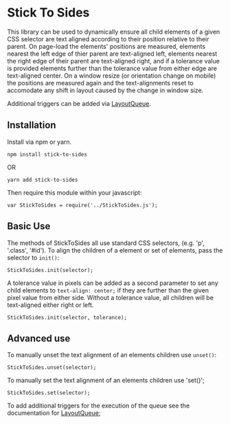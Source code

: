 # Stick To Sides

This library can be used to dynamically ensure all child elements of a given CSS selector are text aligned according to their position relative to their parent. On page-load the elements' positions are measured, elements nearest the left edge of thier parent are text-aligned left, elements nearest the right edge of their parent are text-aligned right, and if a tolerance value is provided elements further than the tolerance value from either edge are text-aligned center. On a window resize (or orientation change on mobile) the positions are measured again and the text-alignments reset to accomodate any shift in layout caused by the change in window size.

Additional triggers can be added via [LayoutQueue](https://github.com/davejtoews/layout-queue).

##  Installation

Install via npm or yarn.

    npm install stick-to-sides

OR

	yarn add stick-to-sides

Then require this module within your javascript:

    var StickToSides = require('../StickToSides.js');

## Basic Use

The methods of StickToSides all use standard CSS selectors, (e.g. 'p', '.class', '#id'). To align the children of a element or set of elements, pass the selector to `init()`:

    StickToSides.init(selector);

A tolerance value in pixels can be added as a second parameter to set any child elements to `text-align: center;` if they are further than the given pixel value from either side. Without a tolerance value, all children will be text-aligned either right or left.

    StickToSides.init(selector, tolerance);

## Advanced use

To manually unset the text alignment of an elements children use `unset()`:

	StickToSides.unset(selector);

To manually set the text alignment of an elements children use 'set()';

    StickToSides.set(selector);

To add additional triggers for the execution of the queue see the documentation for [LayoutQueue](https://github.com/davejtoews/layout-queue);